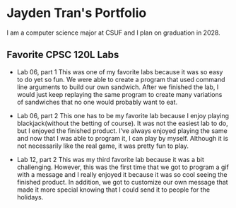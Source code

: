 
# Jayden Tran's Portfolio

I am a computer science major at CSUF and I plan on graduation in 2028.

## Favorite CPSC 120L Labs

* Lab 06, part 1
This was one of my favorite labs because it was so easy to do yet so fun. We were able to create a program that used command line arguments to build our own sandwich. After we finished the lab, I would just keep replaying the same program to create many variations of sandwiches that no one would probably want to eat. 

* Lab 06, part 2
This one has to be my favorite lab because I enjoy playing blackjack(without the betting of course). It was not the easiest lab to do, but I enjoyed the finished product. I’ve always enjoyed playing the same and now that I was able to program it, I can play by myself. Although it is not necessarily like the real game, it was pretty fun to play.

* Lab 12, part 2
This was my third favorite lab because it was a bit challenging. However, this was the first time that we got to program a gif with a message and I really enjoyed it because it was so cool seeing the finished product. In addition, we got to customize our own message that made it more special knowing that I could send it to people for the holidays. 
